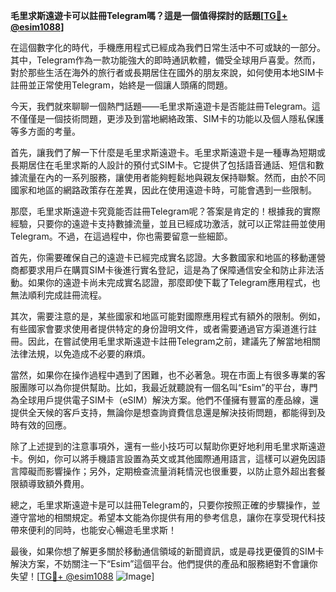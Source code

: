 **毛里求斯遠遊卡可以註冊Telegram嗎？這是一個值得探討的話題[[TG💪+ @esim1088](https://t.me/s/esim1088)]**

在這個數字化的時代，手機應用程式已經成為我們日常生活中不可或缺的一部分。其中，Telegram作為一款功能強大的即時通訊軟體，備受全球用戶喜愛。然而，對於那些生活在海外的旅行者或長期居住在國外的朋友來說，如何使用本地SIM卡註冊並正常使用Telegram，始終是一個讓人頭痛的問題。

今天，我們就來聊聊一個熱門話題——毛里求斯遠遊卡是否能註冊Telegram。這不僅僅是一個技術問題，更涉及到當地網絡政策、SIM卡的功能以及個人隱私保護等多方面的考量。

首先，讓我們了解一下什麼是毛里求斯遠遊卡。毛里求斯遠遊卡是一種專為短期或長期居住在毛里求斯的人設計的預付式SIM卡。它提供了包括語音通話、短信和數據流量在內的一系列服務，讓使用者能夠輕鬆地與親友保持聯繫。然而，由於不同國家和地區的網路政策存在差異，因此在使用遠遊卡時，可能會遇到一些限制。

那麼，毛里求斯遠遊卡究竟能否註冊Telegram呢？答案是肯定的！根據我的實際經驗，只要你的遠遊卡支持數據流量，並且已經成功激活，就可以正常註冊並使用Telegram。不過，在這過程中，你也需要留意一些細節。

首先，你需要確保自己的遠遊卡已經完成實名認證。大多數國家和地區的移動運營商都要求用戶在購買SIM卡後進行實名登記，這是為了保障通信安全和防止非法活動。如果你的遠遊卡尚未完成實名認證，那麼即使下載了Telegram應用程式，也無法順利完成註冊流程。

其次，需要注意的是，某些國家和地區可能對國際應用程式有額外的限制。例如，有些國家會要求使用者提供特定的身份證明文件，或者需要通過官方渠道進行註冊。因此，在嘗試使用毛里求斯遠遊卡註冊Telegram之前，建議先了解當地相關法律法規，以免造成不必要的麻煩。

當然，如果你在操作過程中遇到了困難，也不必著急。現在市面上有很多專業的客服團隊可以為你提供幫助。比如，我最近就聽說有一個名叫“Esim”的平台，專門為全球用戶提供電子SIM卡（eSIM）解決方案。他們不僅擁有豐富的產品線，還提供全天候的客戶支持，無論你是想查詢資費信息還是解決技術問題，都能得到及時有效的回應。

除了上述提到的注意事項外，還有一些小技巧可以幫助你更好地利用毛里求斯遠遊卡。例如，你可以將手機語言設置為英文或其他國際通用語言，這樣可以避免因語言障礙而影響操作；另外，定期檢查流量消耗情況也很重要，以防止意外超出套餐限額導致額外費用。

總之，毛里求斯遠遊卡是可以註冊Telegram的，只要你按照正確的步驟操作，並遵守當地的相關規定。希望本文能為你提供有用的參考信息，讓你在享受現代科技帶來便利的同時，也能安心暢遊毛里求斯！

最後，如果你想了解更多關於移動通信領域的新聞資訊，或是尋找更優質的SIM卡解決方案，不妨關注一下“Esim”這個平台。他們提供的產品和服務絕對不會讓你失望！[[TG💪+ @esim1088](https://t.me/s/esim1088) ![Image](https://i.postimg.cc/4NQfJmqS/Snipaste-2025-05-13-00-14-12.png)]